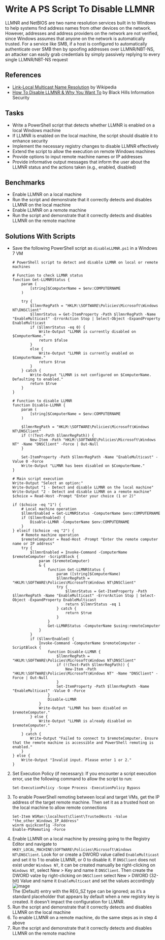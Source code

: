 # Write A PS Script To Disable LLMNR
LLMNR and NetBIOS are two name resolution services built in to Windows to help systems find address names from other devices on the network. However, addresses and address providers on the network are not verified, since Windows assumes that anyone on the network is automatically trusted.
For a service like SMB, if a host is configured to automatically authenticate over SMB then by spoofing addresses over LLMNR/NBT-NS, an attacker can easily grab credentials by simply passively replying to every single LLMNR/NBT-NS request


## References
- [Link-Local Multicast Name Resolution](https://en.wikipedia.org/wiki/Link-Local_Multicast_Name_Resolution) by Wikipedia
- [How To Disable LLMNR & Why You Want To](https://www.blackhillsinfosec.com/how-to-disable-llmnr-why-you-want-to/) by Black Hills Information Security


## Tasks
- Write a PowerShell script that detects whether LLMNR is enabled on a local Windows machine
- If LLMNR is enabled on the local machine, the script should disable it to enhance security
- Implement the necessary registry changes to disable LLMNR effectively
- Extend the script to allow the execution on remote Windows machines
- Provide options to input remote machine names or IP addresses
- Provide informative output messages that inform the user about the LLMNR status and the actions taken (e.g., enabled, disabled)


## Benchmarks
- Enable LLMNR on a local machine
- Run the script and demonstrate that it correctly detects and disables LLMNR on the local machine
- Enable LLMNR on a remote machine
- Run the script and demonstrate that it correctly detects and disables LLMNR on the remote machine


## Solutions With Scripts
- Save the following PowerShell script as `disableLLMNR.ps1` in a Windows 7 VM
  ```
  # PowerShell script to detect and disable LLMNR on local or remote machines
  
  # Function to check LLMNR status
  function Get-LLMNRStatus {
      param (
          [string]$ComputerName = $env:COMPUTERNAME
      )
  
      try {
          $llmnrRegPath = "HKLM:\SOFTWARE\Policies\Microsoft\Windows NT\DNSClient"
          $llmnrStatus = Get-ItemProperty -Path $llmnrRegPath -Name "EnableMulticast" -ErrorAction Stop | Select-Object -ExpandProperty EnableMulticast
          if ($llmnrStatus -eq 0) {
              Write-Output "LLMNR is currently disabled on $ComputerName."
              return $false
          }
          else {
              Write-Output "LLMNR is currently enabled on $ComputerName."
              return $true
          }
      } catch {
          Write-Output "LLMNR is not configured on $ComputerName. Defaulting to enabled."
          return $true
      }
  }
  
  # Function to disable LLMNR
  function Disable-LLMNR {
      param (
          [string]$ComputerName = $env:COMPUTERNAME
      )
  
      $llmnrRegPath = "HKLM:\SOFTWARE\Policies\Microsoft\Windows NT\DNSClient"
      if (!(Test-Path $llmnrRegPath)) {
          New-Item -Path "HKLM:\SOFTWARE\Policies\Microsoft\Windows NT" -Name "DNSClient" -Force | Out-Null
      }
  
      Set-ItemProperty -Path $llmnrRegPath -Name "EnableMulticast" -Value 0 -Force
      Write-Output "LLMNR has been disabled on $ComputerName."
  }
  
  # Main script execution
  Write-Output "Select an option:"
  Write-Output "1 - Detect and disable LLMNR on the local machine"
  Write-Output "2 - Detect and disable LLMNR on a remote machine"
  $choice = Read-Host -Prompt "Enter your choice (1 or 2)"
  
  if ($choice -eq "1") {
      # Local machine operation
      $llmnrEnabled = Get-LLMNRStatus -ComputerName $env:COMPUTERNAME
      if ($llmnrEnabled) {
          Disable-LLMNR -ComputerName $env:COMPUTERNAME
      }
  } elseif ($choice -eq "2") {
      # Remote machine operation
      $remoteComputer = Read-Host -Prompt "Enter the remote computer name or IP address"
      try {
          $llmnrEnabled = Invoke-Command -ComputerName $remoteComputer -ScriptBlock { 
              param ($remoteComputer)
              & {
                  function Get-LLMNRStatus {
                      param ([string]$ComputerName)
                      $llmnrRegPath = "HKLM:\SOFTWARE\Policies\Microsoft\Windows NT\DNSClient"
                      try {
                          $llmnrStatus = Get-ItemProperty -Path $llmnrRegPath -Name "EnableMulticast" -ErrorAction Stop | Select-Object -ExpandProperty EnableMulticast
                          return $llmnrStatus -eq 1
                      } catch {
                          return $true
                      }
                  }
                  Get-LLMNRStatus -ComputerName $using:remoteComputer
              }
          }
          if ($llmnrEnabled) {
              Invoke-Command -ComputerName $remoteComputer -ScriptBlock { 
                  function Disable-LLMNR {
                      $llmnrRegPath = "HKLM:\SOFTWARE\Policies\Microsoft\Windows NT\DNSClient"
                      if (!(Test-Path $llmnrRegPath)) {
                          New-Item -Path "HKLM:\SOFTWARE\Policies\Microsoft\Windows NT" -Name "DNSClient" -Force | Out-Null
                      }
                      Set-ItemProperty -Path $llmnrRegPath -Name "EnableMulticast" -Value 0 -Force
                  }
                  Disable-LLMNR
              }
              Write-Output "LLMNR has been disabled on $remoteComputer."
          } else {
              Write-Output "LLMNR is already disabled on $remoteComputer."
          }
      } catch {
          Write-Output "Failed to connect to $remoteComputer. Ensure that the remote machine is accessible and PowerShell remoting is enabled."
      }
  } else {
      Write-Output "Invalid input. Please enter 1 or 2."
  }
  ```
2. Set Execution Policy (if necessary): If you encounter a script execution error, use the following command to allow the script to run:
   ```
   Set-ExecutionPolicy -Scope Process -ExecutionPolicy Bypass
   ```
3. To enable PowerShell remoting between local and target VMs, get the IP address of the target remote machine. Then set it as a trusted host on the local machine to allow remote connections
   ```
   Set-Item WSMan:\localhost\Client\TrustedHosts -Value "the_other_Windows_IP_Address"
   winrm quickconfig -Force
   Enable-PSRemoting -Force
   ```
4. Enable LLMNR on a local machine by pressing going to the Registry Editor and navigate to `HKEY_LOCAL_MACHINE\SOFTWARE\Policies\Microsoft\Windows NT\DNSClient`. Look for or create a DWORD value called `EnableMulticast` and set it to 1 to enable LLMNR, or 0 to disable it. If `DNSClient` does not exist under `Windows NT`, it can be created manually be right-clicking on `Windows NT`, select New > Key and name it `DNSClient`. Then create the DWORD valze by right-clicking on `DNSClient` select New > DWORD (32-bit) Value and name it `EnableMulticast` and set the values accordingly
   ![image](https://github.com/user-attachments/assets/6b08c4bf-b0aa-4dae-983a-758442b12bf9)
   <br/>
   The (Default) entry with the REG_SZ type can be ignored; as it’s a standard placeholder that appears by default when a new registry key is created. It doesn't impact the configuration for LLMNR.
6. Run the script and demonstrate that it correctly detects and disables LLMNR on the local machine
7. To enable LLMNR on a remote machine, do the same steps as in step 4 above
8. Run the script and demonstrate that it correctly detects and disables LLMNR on the remote machine
